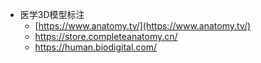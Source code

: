 - 医学3D模型标注
	- [https://www.anatomy.tv/](https://www.anatomy.tv/)
	- https://store.completeanatomy.cn/
	- https://human.biodigital.com/